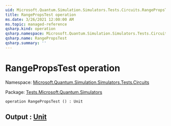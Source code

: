 ```yaml
---
uid: Microsoft.Quantum.Simulation.Simulators.Tests.Circuits.RangePropsTest
title: RangePropsTest operation
ms.date: 3/26/2021 12:00:00 AM
ms.topic: managed-reference
qsharp.kind: operation
qsharp.namespace: Microsoft.Quantum.Simulation.Simulators.Tests.Circuits
qsharp.name: RangePropsTest
qsharp.summary: ''
---
```


# RangePropsTest operation

Namespace: [Microsoft.Quantum.Simulation.Simulators.Tests.Circuits](xref:Microsoft.Quantum.Simulation.Simulators.Tests.Circuits)

Package: [Tests.Microsoft.Quantum.Simulators](https://nuget.org/packages/Tests.Microsoft.Quantum.Simulators)




```qsharp
operation RangePropsTest () : Unit
```


## Output : [Unit](xref:microsoft.quantum.lang-ref.unit)

